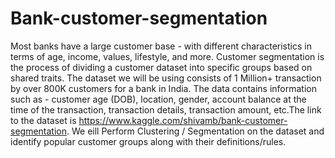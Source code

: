 # Bank-customer-segmentation
Most banks have a large customer base - with different characteristics in terms of age, income, values, lifestyle, and more. Customer segmentation is the process of dividing a customer dataset into specific groups based on shared traits.
The dataset we will be using consists of 1 Million+ transaction by over 800K customers for a bank in India. The data contains information such as - customer age (DOB), location, gender, account balance at the time of the transaction, transaction details, transaction amount, etc.The link to the dataset is https://www.kaggle.com/shivamb/bank-customer-segmentation.
We eill Perform Clustering / Segmentation on the dataset and identify popular customer groups along with their definitions/rules.
